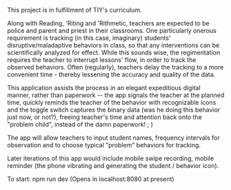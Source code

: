 This project is in fulfillment of TIY's curriculum.  

Along with Reading, 'Riting and 'Rithmetic, teachers are expected to be police and parent and priest in their classrooms.  One particularly onerous requirement is tracking (in this case, imaginary) students' disruptive/maladaptive behaviors in class, so that any interventions can be scientifically analyzed for effect. While this sounds wise, the regimentation requires the teacher to interrupt lessons' flow, in order to track the observed behaviors.  Often (regularly), teachers delay the tracking to a more convenient time - thereby lessening the accuracy and quality of the data.

This application assists the process in an elegant expeditious digital manner, rather than paperwork -- the app signals the teacher at the planned time, quickly reminds the teacher of the behavior with recognizable icons and the toggle switch captures the binary data (was he doing this behavior just now, or not?), freeing teacher's time and attention back onto the "problem child", instead of the damn paperwork! ; )

The app will allow teachers to input student names, frequency intervals for observation and to choose typical "problem" behaviors for tracking.

Later iterations of this app would include mobile swipe recording, mobile reminder (the phone vibrating and generating the student / behavior icon).



To start:
npm run dev
(Opens in localhost:8080 at present)
